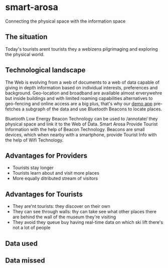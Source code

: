 # smart-arosa
Connecting the physical space with the information space

## The situation
Today's tourists arent tourists they a webizens pilgrimaging and exploring the physical world.

## Technological landscape
The Web is evolving from a web of documents to a web of data capable of giving in depth information based on individual interests, preferences and background. Geo-location and broadband are available almost erverywehre but inside buildings and with limited roaming capabilities alternatives to geo-fencing and online access are a big plus, that's why our [demo app](https://github.com/smart-arosa/tourismo) pre-fetches a subgraph of the data and use Bluetooth Beacons to locate places.

Bluetooth Low Energy Beacon Technology can be used to /annotate/ they physical space and link it to the Web of Data. Smart Arosa Provide Tourist Information with the help of Beacon Technology. Beacons are small devices, which when nearby with a smartphone, provide Tourist Info with the help of Wifi Technology.

## Advantages for Providers

 * Tourists stay longer
 * Tourists learn about and visit more places
 * More equally ditributed stream of visitors
 
 ## Advantages for Tourists
 
  * They are'nt tourists: they discover on their own
  * They can see through walls: thy can take see what other places there are behind the wall of the museum they're visiting
  * They avoid they queue buy having real-time data on which ski lift there's not a lot of people

## Data used

## Data missed

